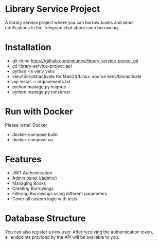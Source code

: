 # Library Service Project
A library service project where you can borrow books and send notifications to the Telegram chat about each borrowing.

# Installation

- git clone https://github.com/mtiunov/library-service-project.git
- cd library-service-project_api
- python -m venv venv
- venv\Scripts\activate for MacOS/Linux: source venv/bin/activate
- pip install -r requirements.txt
- python manage.py migrate 
- python manage.py runserver

# Run with Docker

Please install Docker

- docker-compose build
- docker-compose up

# Features

- JWT Authentication
- Admin panel (/admin/)
- Managing Books
- Creating Borrowings
- Filtering Borrowings using different parameters
- Cover all custom logic with tests

# Database Structure

You can also register a new user. After receiving the authentication token, 
all endpoints provided by the API will be available to you.